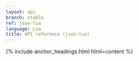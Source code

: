 ```yaml
---
layout: api
branch: stable
ref: json-lua
language: Lua
title: API reference (json-lua)
---
```

{% include anchor_headings.html html=content %}